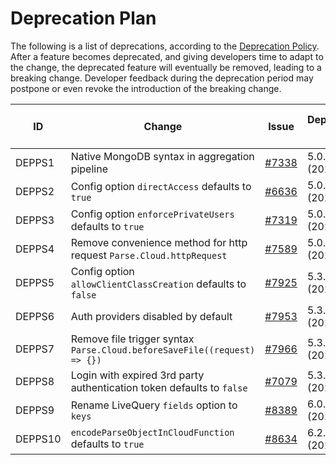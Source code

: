 # Deprecation Plan <!-- omit in toc -->

The following is a list of deprecations, according to the [Deprecation Policy](https://github.com/parse-community/parse-server/blob/master/CONTRIBUTING.md#deprecation-policy). After a feature becomes deprecated, and giving developers time to adapt to the change, the deprecated feature will eventually be removed, leading to a breaking change. Developer feedback during the deprecation period may postpone or even revoke the introduction of the breaking change.

| ID     | Change                                          | Issue                                                                | Deprecation [ℹ️][i_deprecation] | Planned Removal [ℹ️][i_removal] | Status [ℹ️][i_status] | Notes |
|--------|-------------------------------------------------|----------------------------------------------------------------------|---------------------------------|---------------------------------|-----------------------|-------|
| DEPPS1 | Native MongoDB syntax in aggregation pipeline   | [#7338](https://github.com/parse-community/parse-server/issues/7338) | 5.0.0 (2022)                    | 6.0.0 (2023)                    | removed            | -     |
| DEPPS2 | Config option `directAccess` defaults to `true` | [#6636](https://github.com/parse-community/parse-server/pull/6636)   | 5.0.0 (2022)                    | 6.0.0 (2023)                    | removed            | -     |
| DEPPS3 | Config option `enforcePrivateUsers` defaults to `true` | [#7319](https://github.com/parse-community/parse-server/pull/7319)   | 5.0.0 (2022)                    | 6.0.0 (2023)                    | removed            | -     |
| DEPPS4 | Remove convenience method for http request `Parse.Cloud.httpRequest` | [#7589](https://github.com/parse-community/parse-server/pull/7589)   | 5.0.0 (2022)                    | 6.0.0 (2023)                    | removed            | -     |
| DEPPS5 | Config option `allowClientClassCreation` defaults to `false` | [#7925](https://github.com/parse-community/parse-server/pull/7925)   | 5.3.0 (2022)                    | 7.0.0 (2024)                    | deprecated            | -     |
| DEPPS6 | Auth providers disabled by default | [#7953](https://github.com/parse-community/parse-server/pull/7953)   | 5.3.0 (2022)                    | 7.0.0 (2024)                    | deprecated            | -     |
| DEPPS7 | Remove file trigger syntax `Parse.Cloud.beforeSaveFile((request) => {})` | [#7966](https://github.com/parse-community/parse-server/pull/7966)   | 5.3.0 (2022)                    | 7.0.0 (2024)                    | deprecated            | -     |
| DEPPS8 | Login with expired 3rd party authentication token defaults to `false` | [#7079](https://github.com/parse-community/parse-server/pull/7079)   | 5.3.0 (2022)                    | 7.0.0 (2024)                    | deprecated            | -     |
| DEPPS9 | Rename LiveQuery `fields` option to `keys` | [#8389](https://github.com/parse-community/parse-server/issues/8389)   | 6.0.0 (2023)                    | 7.0.0 (2024)                    | deprecated            | -     |
| DEPPS10 | `encodeParseObjectInCloudFunction` defaults to `true`  | [#8634](https://github.com/parse-community/parse-server/issues/8634)   | 6.2.0 (2023)                    | 7.0.0 (2024)                    | deprecated            | -     |

[i_deprecation]: ## "The version and date of the deprecation."
[i_removal]: ## "The version and date of the planned removal."
[i_status]: ## "The current status of the deprecation: deprecated (the feature is deprecated and still available), removed (the deprecated feature has been removed and is unavailable), retracted (the deprecation has been retracted and the feature will not be removed."

